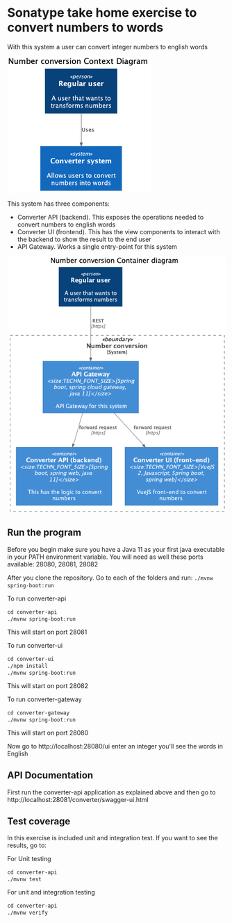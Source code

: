 # Sonatype take home exercise to convert numbers to words

With this system a user can convert integer numbers to english words

![Context diagram](c4model/context.png "Context diagram")

This system has three components:
- Converter API (backend). This exposes the operations needed to convert numbers to english words
- Converter UI (frontend). This has the view components to interact with the backend to show the result to the end user 
- API Gateway. Works a single entry-point for this system


![Container diagram](c4model/containers.png "Container diagram")

## Run the program
Before you begin make sure you have a Java 11 as your first java executable in 
your PATH environment variable.
You will need as well these ports available: 28080, 28081, 28082

After you clone the repository. Go to each of the folders and run: `./mvnw spring-boot:run`

To run converter-api
```
cd converter-api
./mvnw spring-boot:run
```
This will start on port 28081

To run converter-ui
```
cd converter-ui
./npm install
./mvnw spring-boot:run
```
This will start on port 28082

To run converter-gateway
```
cd converter-gateway
./mvnw spring-boot:run
```
This will start on port 28080

Now go to http://localhost:28080/ui enter an integer you'll see the words in English

## API Documentation

First run the converter-api application as explained above and then go to 
http://localhost:28081/converter/swagger-ui.html

## Test coverage
In this exercise is included unit and integration test. If you want to see 
the results, go to:

For Unit testing
```
cd converter-api
./mvnw test
```

For unit and integration testing
```
cd converter-api
./mvnw verify
```

